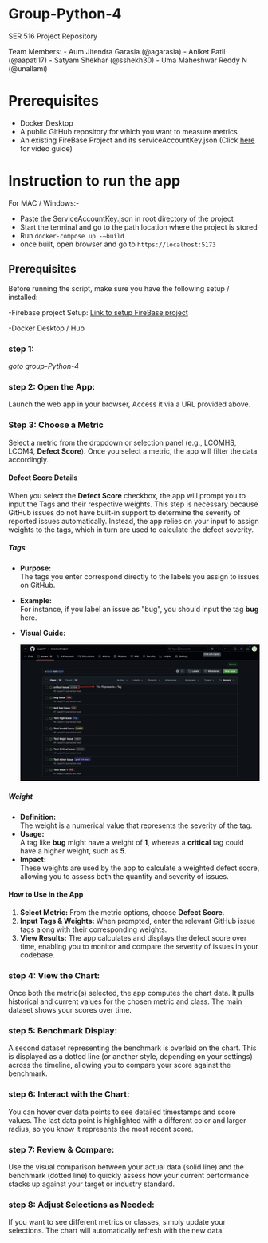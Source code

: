 # Group-Python-4
SER 516 Project Repository

Team Members:
	- Aum Jitendra Garasia (@agarasia)
	- Aniket Patil (@aapati17)
	- Satyam Shekhar (@sshekh30)
	- Uma Maheshwar Reddy N (@unallami) 

# Prerequisites

- Docker Desktop
- A public GitHub repository for which you want to measure metrics
- An existing FireBase Project and its serviceAccountKey.json (Click [here ](https://arizonastateu-my.sharepoint.com/:v:/g/personal/aapati17_sundevils_asu_edu/EeWlv-MwbWRGuI7MoUIg_S8BB5QoxINDK-MLAbTtZ7Loqw?nav=eyJyZWZlcnJhbEluZm8iOnsicmVmZXJyYWxBcHAiOiJPbmVEcml2ZUZvckJ1c2luZXNzIiwicmVmZXJyYWxBcHBQbGF0Zm9ybSI6IldlYiIsInJlZmVycmFsTW9kZSI6InZpZXciLCJyZWZlcnJhbFZpZXciOiJNeUZpbGVzTGlua0NvcHkifX0&e=DIdogA) for video guide)

# Instruction to run the app 

For MAC / Windows:-
 - Paste the ServiceAccountKey.json in root directory of the project
 - Start the terminal and go to the path location where the project is stored
 - Run ```docker-compose up -—build```
 - once built, open browser and go to ```https://localhost:5173```

## Prerequisites

Before running the script, make sure you have the following setup / installed:

-Firebase project Setup:
[Link to setup FireBase project](https://arizonastateu-my.sharepoint.com/:v:/g/personal/aapati17_sundevils_asu_edu/EeWlv-MwbWRGuI7MoUIg_S8BB5QoxINDK-MLAbTtZ7Loqw?nav=eyJyZWZlcnJhbEluZm8iOnsicmVmZXJyYWxBcHAiOiJPbmVEcml2ZUZvckJ1c2luZXNzIiwicmVmZXJyYWxBcHBQbGF0Zm9ybSI6IldlYiIsInJlZmVycmFsTW9kZSI6InZpZXciLCJyZWZlcnJhbFZpZXciOiJNeUZpbGVzTGlua0NvcHkifX0&e=DIdogA)

-Docker Desktop / Hub

### step 1:

*goto group-Python-4*

### step 2: Open the App:
Launch the web app in your browser, Access it via a URL provided above.

### Step 3: Choose a Metric
Select a metric from the dropdown or selection panel (e.g., LCOMHS, LCOM4, **Defect Score**). Once you select a metric, the app will filter the data accordingly.

#### Defect Score Details

When you select the **Defect Score** checkbox, the app will prompt you to input the Tags and their respective weights. This step is necessary because GitHub issues do not have built-in support to determine the severity of reported issues automatically. Instead, the app relies on your input to assign weights to the tags, which in turn are used to calculate the defect severity.

##### Tags
- **Purpose:**  
  The tags you enter correspond directly to the labels you assign to issues on GitHub.  
- **Example:**  
  For instance, if you label an issue as "bug", you should input the tag **bug** here.
- **Visual Guide:**  

  ![Tags on Github Issues](resources/TagExample.png)

##### Weight
- **Definition:**  
  The weight is a numerical value that represents the severity of the tag.  
- **Usage:**  
  A tag like **bug** might have a weight of **1**, whereas a **critical** tag could have a higher weight, such as **5**.
- **Impact:**  
  These weights are used by the app to calculate a weighted defect score, allowing you to assess both the quantity and severity of issues.

#### How to Use in the App
1. **Select Metric:** From the metric options, choose **Defect Score**.
2. **Input Tags & Weights:** When prompted, enter the relevant GitHub issue tags along with their corresponding weights.
3. **View Results:** The app calculates and displays the defect score over time, enabling you to monitor and compare the severity of issues in your codebase.


### step 4: View the Chart:
Once both the metric(s) selected, the app computes the chart data. It pulls historical and current values for the chosen metric and class. The main dataset shows your scores over time.

### step 5: Benchmark Display:
A second dataset representing the benchmark is overlaid on the chart. This is displayed as a dotted line (or another style, depending on your settings) across the timeline, allowing you to compare your score against the benchmark.

### step 6: Interact with the Chart:
You can hover over data points to see detailed timestamps and score values. The last data point is highlighted with a different color and larger radius, so you know it represents the most recent score.

### step 7: Review & Compare:
Use the visual comparison between your actual data (solid line) and the benchmark (dotted line) to quickly assess how your current performance stacks up against your target or industry standard.

### step 8: Adjust Selections as Needed:
If you want to see different metrics or classes, simply update your selections. The chart will automatically refresh with the new data.
